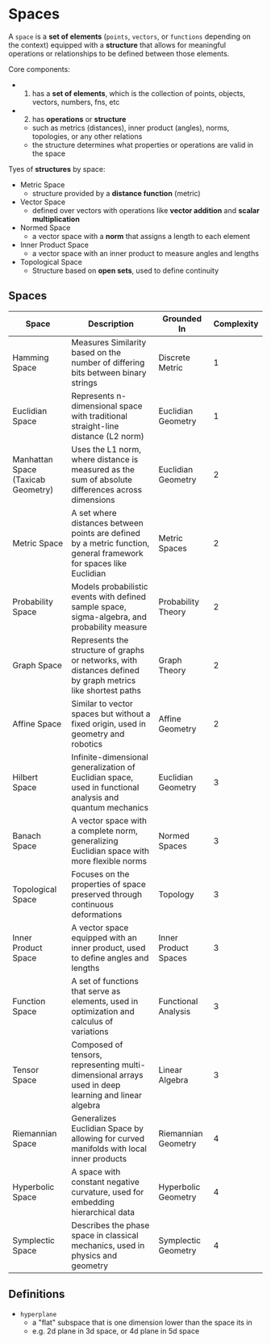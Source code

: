 # Spaces

A `space` is a **set of elements** (`points`, `vectors`, or `functions` depending on the context) equipped with a **structure** that allows for meaningful operations or relationships to be defined between those elements.

Core components:

- 1. has a **set of elements**, which is the collection of points, objects, vectors, numbers, fns, etc
- 2. has **operations** or **structure**
  - such as metrics (distances), inner product (angles), norms, topologies, or any other relations
  - the structure determines what properties or operations are valid in the space

Tyes of **structures** by space:

- Metric Space
  - structure provided by a **distance function** (metric)
- Vector Space
  - defined over vectors with operations like **vector addition** and **scalar multiplication**
- Normed Space
  - a vector space with a **norm** that assigns a length to each element
- Inner Product Space
  - a vector space with an inner product to measure angles and lengths
- Topological Space
  - Structure based on **open sets**, used to define continuity

## Spaces

| Space | Description | Grounded In | Complexity |
| - | - | - | - |
| Hamming Space | Measures Similarity based on the number of differing bits between binary strings | Discrete Metric | 1 |
| Euclidian Space | Represents n-dimensional space with traditional straight-line distance (L2 norm) | Euclidian Geometry | 1 |
| Manhattan Space (Taxicab Geometry) | Uses the L1 norm, where distance is measured as the sum of absolute differences across dimensions | Euclidian Geometry | 2 |
| Metric Space | A set where distances between points are defined by a metric function, general framework for spaces like Euclidian | Metric Spaces | 2 |
| Probability Space | Models probabilistic events with defined sample space, sigma-algebra, and probability measure | Probability Theory | 2 |
| Graph Space | Represents the structure of graphs or networks, with distances defined by graph metrics like shortest paths | Graph Theory | 2 |
| Affine Space | Similar to vector spaces but without a fixed origin, used in geometry and robotics | Affine Geometry | 2 |
| Hilbert Space | Infinite-dimensional generalization of Euclidian space, used in functional analysis and quantum mechanics | Euclidian Geometry | 3 |
| Banach Space | A vector space with a complete norm, generalizing Euclidian space with more flexible norms | Normed Spaces | 3 |
| Topological Space | Focuses on the properties of space preserved through continuous deformations | Topology | 3 |
| Inner Product Space | A vector space equipped with an inner product, used to define angles and lengths | Inner Product Spaces | 3 |
| Function Space | A set of functions that serve as elements, used in optimization and calculus of variations | Functional Analysis | 3 |
| Tensor Space | Composed of tensors, representing multi-dimensional arrays used in deep learning and linear algebra | Linear Algebra | 3 |
| Riemannian Space | Generalizes Euclidian Space by allowing for curved manifolds with local inner products | Riemannian Geometry | 4 |
| Hyperbolic Space | A space with constant negative curvature, used for embedding hierarchical data | Hyperbolic Geometry | 4 |
| Symplectic Space | Describes the phase space in classical mechanics, used in physics and geometry | Symplectic Geometry | 4 |

## Definitions

- `hyperplane`
  - a "flat" subspace that is one dimension lower than the space its in
  - e.g. 2d plane in 3d space, or 4d plane in 5d space
